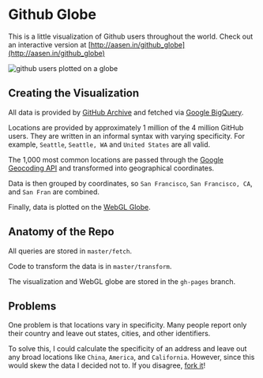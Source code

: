 # Github Globe

This is a little visualization of Github users throughout the world.
Check out an interactive version at [http://aasen.in/github_globe](http://aasen.in/github_globe)

![github users plotted on a globe](http://i.imgur.com/wHeJ9wG.png)

## Creating the Visualization

All data is provided by [GitHub Archive](http://www.githubarchive.org/)
and fetched via [Google BigQuery](https://developers.google.com/bigquery/).

Locations are provided by approximately 1 million of the 4 million GitHub users.
They are written in an informal syntax with varying specificity.
For example, `Seattle`, `Seattle, WA` and `United States` are all valid.

The 1,000 most common locations are passed through the [Google Geocoding API](https://developers.google.com/maps/documentation/geocoding/)
and transformed into geographical coordinates.

Data is then grouped by coordinates, so `San Francisco`, `San Francisco, CA`, and `San Fran` are combined.

Finally, data is plotted on the [WebGL Globe](http://code.google.com/p/webgl-globe/).

## Anatomy of the Repo

All queries are stored in `master/fetch`.

Code to transform the data is in `master/transform`.

The visualization and WebGL globe are stored in the `gh-pages` branch.

## Problems

One problem is that locations vary in specificity.
Many people report only their country and leave out states, cities, and other identifiers.

To solve this, I could calculate the specificity of an address and leave out any broad locations
like `China`, `America`, and `California`.
However, since this would skew the data I decided not to.
If you disagree, [fork it](http://github.com/aaasen/github_globe/fork)!
